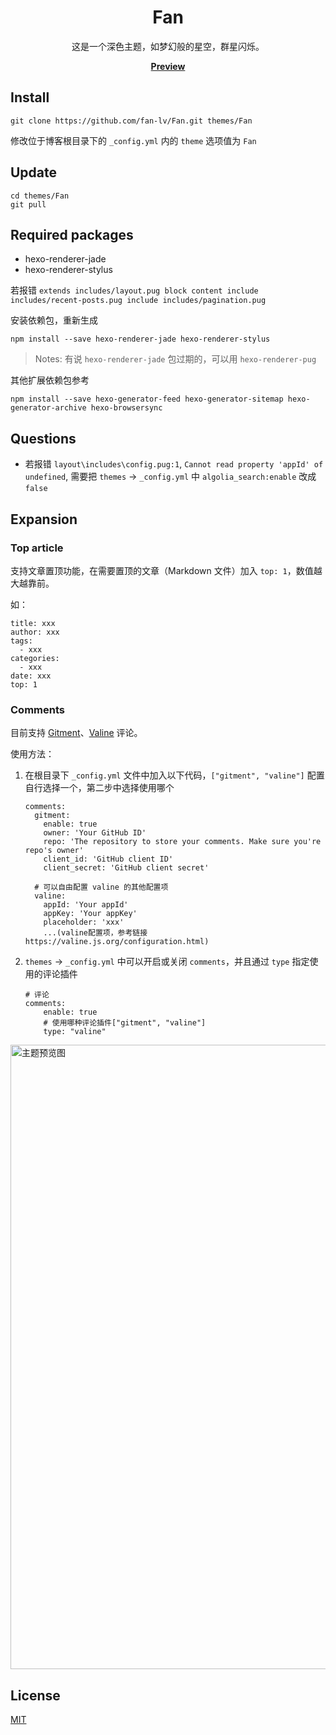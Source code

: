 <h1 align="center">Fan</h1>
<p align="center">这是一个深色主题，如梦幻般的星空，群星闪烁。</p>
<p align="center"><a href="https://www.lvfan.xyz/"><b>Preview</b></a></p>

## Install

```
git clone https://github.com/fan-lv/Fan.git themes/Fan
```
修改位于博客根目录下的 `_config.yml` 内的 `theme` 选项值为 `Fan`

## Update

```
cd themes/Fan
git pull
```

## Required packages

- hexo-renderer-jade
- hexo-renderer-stylus

若报错 `extends includes/layout.pug block content include includes/recent-posts.pug include includes/pagination.pug`

安装依赖包，重新生成
```
npm install --save hexo-renderer-jade hexo-renderer-stylus
```

> Notes: 有说 `hexo-renderer-jade` 包过期的，可以用 `hexo-renderer-pug`

其他扩展依赖包参考
```
npm install --save hexo-generator-feed hexo-generator-sitemap hexo-generator-archive hexo-browsersync
```

## Questions
- 若报错 `layout\includes\config.pug:1`, `Cannot read property 'appId' of undefined`, 需要把 `themes` -> `_config.yml` 中 `algolia_search:enable` 改成 `false`

## Expansion
### Top article

支持文章置顶功能，在需要置顶的文章（Markdown 文件）加入 `top: 1`，数值越大越靠前。

如：
```
title: xxx
author: xxx
tags:
  - xxx
categories:
  - xxx
date: xxx
top: 1
```

### Comments
目前支持 [Gitment](https://github.com/imsun/gitment)、[Valine](https://valine.js.org/) 评论。

使用方法：
1. 在根目录下 `_config.yml` 文件中加入以下代码，`["gitment", "valine"]` 配置自行选择一个，第二步中选择使用哪个
    ```
    comments:
      gitment:
        enable: true
        owner: 'Your GitHub ID'
        repo: 'The repository to store your comments. Make sure you're repo's owner'
        client_id: 'GitHub client ID'
        client_secret: 'GitHub client secret'
 
      # 可以自由配置 valine 的其他配置项
      valine:
        appId: 'Your appId'
        appKey: 'Your appKey'
        placeholder: 'xxx'
        ...(valine配置项，参考链接 https://valine.js.org/configuration.html)
    ```
 
2. `themes` -> `_config.yml` 中可以开启或关闭 `comments`，并且通过 `type` 指定使用的评论插件
    ```
    # 评论
    comments:
        enable: true
        # 使用哪种评论插件["gitment", "valine"]
        type: "valine"
    ```

<img width='999' src='https://lvfan.xyz/blog_demo.png' alt='主题预览图'>

## License
[MIT](https://opensource.org/licenses/MIT)

